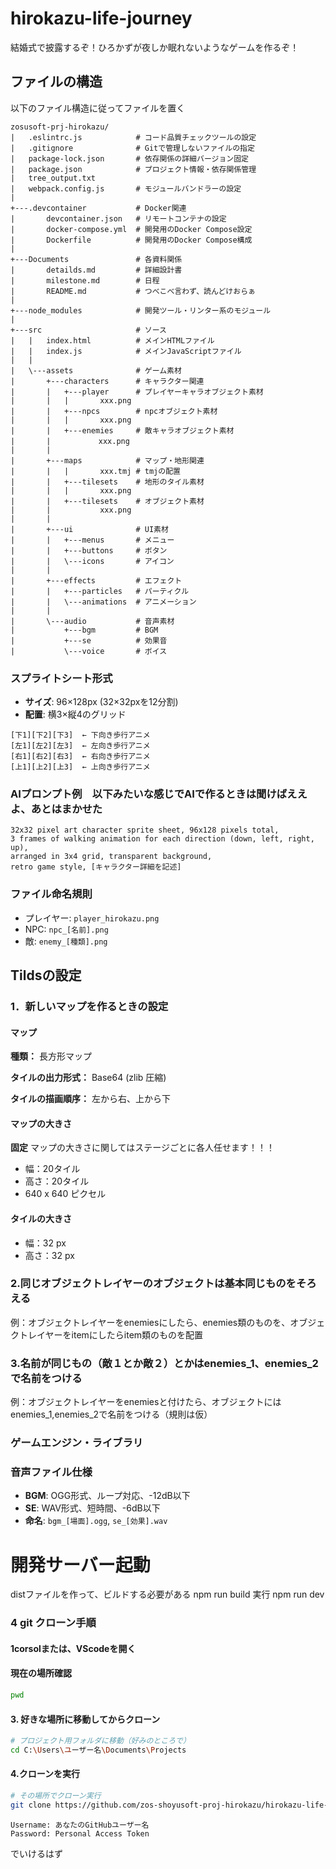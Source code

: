 # hirokazu-life-journey
結婚式で披露するぞ！ひろかずが夜しか眠れないようなゲームを作るぞ！

## ファイルの構造
以下のファイル構造に従ってファイルを置く
```
zosusoft-prj-hirokazu/
|   .eslintrc.js            # コード品質チェックツールの設定       
|   .gitignore              # Gitで管理しないファイルの指定
|   package-lock.json       # 依存関係の詳細バージョン固定
|   package.json            # プロジェクト情報・依存関係管理
|   tree_output.txt
|   webpack.config.js       # モジュールバンドラーの設定
|
+---.devcontainer           # Docker関連
|       devcontainer.json   # リモートコンテナの設定
|       docker-compose.yml  # 開発用のDocker Compose設定  
|       Dockerfile          # 開発用のDocker Compose構成   
|
+---Documents               # 各資料関係
|       detailds.md         # 詳細設計書
|       milestone.md        # 日程  
|       README.md           # つべこべ言わず、読んどけおらぁ
|
+---node_modules            # 開発ツール・リンター系のモジュール 
|
+---src                     # ソース
|   |   index.html          # メインHTMLファイル
|   |   index.js            # メインJavaScriptファイル
|   |
|   \---assets              # ゲーム素材
|       +---characters      # キャラクター関連
|       |   +---player      # プレイヤーキャラオブジェクト素材
|       |   |       xxx.png
|       |   +---npcs        # npcオブジェクト素材
|       |   |       xxx.png 
|       |   +---enemies     # 敵キャラオブジェクト素材
|       |    　     xxx.png 
|       |
|       +---maps            # マップ・地形関連
|       |   |       xxx.tmj # tmjの配置
|       |   +---tilesets    # 地形のタイル素材
|       |   |       xxx.png 
|       |   +---tilesets    # オブジェクト素材
|       |           xxx.png
|       |
|       +---ui              # UI素材
|       |   +---menus       # メニュー
|       |   +---buttons     # ボタン
|       |   \---icons       # アイコン
|       |
|       +---effects         # エフェクト
|       |   +---particles   # パーティクル
|       |   \---animations  # アニメーション
|       |
|       \---audio           # 音声素材
|           +---bgm         # BGM
|           +---se          # 効果音
|           \---voice       # ボイス
```


### スプライトシート形式
- **サイズ**: 96×128px (32×32pxを12分割)
- **配置**: 横3×縦4のグリッド
```
[下1][下2][下3]  ← 下向き歩行アニメ
[左1][左2][左3]  ← 左向き歩行アニメ  
[右1][右2][右3]  ← 右向き歩行アニメ
[上1][上2][上3]  ← 上向き歩行アニメ
```

### AIプロンプト例　以下みたいな感じでAIで作るときは聞けばええよ、あとはまかせた
```
32x32 pixel art character sprite sheet, 96x128 pixels total, 
3 frames of walking animation for each direction (down, left, right, up), 
arranged in 3x4 grid, transparent background, 
retro game style, [キャラクター詳細を記述]
```

### ファイル命名規則
- プレイヤー: `player_hirokazu.png`
- NPC: `npc_[名前].png`
- 敵: `enemy_[種類].png`

## Tildsの設定

### 1．新しいマップを作るときの設定

#### マップ
**種類：** 長方形マップ

**タイルの出力形式：** Base64 (zlib 圧縮)

**タイルの描画順序：** 左から右、上から下

#### マップの大きさ
**固定**
マップの大きさに関してはステージごとに各人任せます！！！
- 幅：20タイル
- 高さ：20タイル
- 640 x 640 ピクセル

#### タイルの大きさ
- 幅：32 px
- 高さ：32 px

### 2.同じオブジェクトレイヤーのオブジェクトは基本同じものをそろえる
例：オブジェクトレイヤーをenemiesにしたら、enemies類のものを、オブジェクトレイヤーをitemにしたらitem類のものを配置

### 3.名前が同じもの（敵１とか敵２）とかはenemies_1、enemies_2で名前をつける
例：オブジェクトレイヤーをenemiesと付けたら、オブジェクトにはenemies_1,enemies_2で名前をつける（規則は仮）

### ゲームエンジン・ライブラリ


### 音声ファイル仕様
- **BGM**: OGG形式、ループ対応、-12dB以下
- **SE**: WAV形式、短時間、-6dB以下
- **命名**: `bgm_[場面].ogg`, `se_[効果].wav`



# 開発サーバー起動

distファイルを作って、ビルドする必要がある
npm run build
実行
npm run dev


### 4 git クローン手順

#### 1corsolまたは、VScodeを開く

#### 現在の場所確認
```bash
pwd
```

#### 3. 好きな場所に移動してからクローン
```bash
# プロジェクト用フォルダに移動（好みのところで）
cd C:\Users\ユーザー名\Documents\Projects
```
#### 4.クローンを実行
```bash
# その場所でクローン実行
git clone https://github.com/zos-shoyusoft-proj-hirokazu/hirokazu-life-journey.git
```
```
Username: あなたのGitHubユーザー名
Password: Personal Access Token
```
でいけるはず